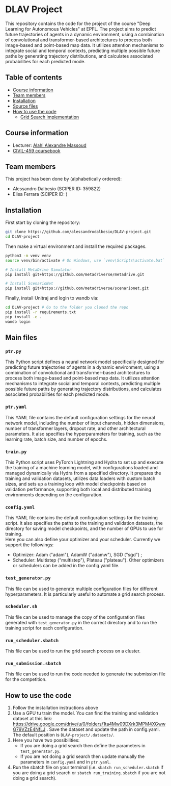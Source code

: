 # DLAV Project

This repository contains the code for the project of the course "Deep Learning for Autonomous Vehicles" at EPFL. The project aims to predict future trajectories of agents in a dynamic environment, using a combination of convolutional and transformer-based architectures to process both image-based and point-based map data. It utilizes attention mechanisms to integrate social and temporal contexts, predicting multiple possible future paths by generating trajectory distributions, and calculates associated probabilities for each predicted mode.

## Table of contents
* [Course information](#course-information)
* [Team members](#team-members)
* [Installation](#installation)
* [Source files](#source-files)
* [How to use the code](#how-to-use-the-code)
  * [Grid Search implementation](#grid-search-implementation)

## Course information
* Lecturer: [Alahi Alexandre Massoud][jpt]
* [CIVIL-459 coursebook][coursebook]

[jpt]: https://people.epfl.ch/129343
[coursebook]: https://edu.epfl.ch/coursebook/en/deep-learning-for-autonomous-vehicles-CIVIL-459

## Team members
This project has been done by (alphabetically ordered):
- Alessandro Dalbesio (SCIPER ID: 359822)
- Elisa Ferrara (SCIPER ID: )

## Installation

First start by cloning the repository:
```bash
git clone https://github.com/alessandrodalbesio/DLAV-project.git
cd DLAV-project
```

Then make a virtual environment and install the required packages. 
```bash
python3 -m venv venv
source venv/bin/activate # On Windows, use `venv\Scripts\activate.bat` instead

# Install MetaDrive Simulator
pip install git+https://github.com/metadriverse/metadrive.git

# Install ScenarioNet
pip install git+https://github.com/metadriverse/scenarionet.git

```

Finally, install Unitraj and login to wandb via:
```bash
cd DLAV-project # Go to the folder you cloned the repo
pip install -r requirements.txt
pip install -e .
wandb login
```

## Main files
### `ptr.py`
This Python script defines a neural network model specifically designed for predicting future trajectories of agents in a dynamic environment, using a combination of convolutional and transformer-based architectures to process both image-based and point-based map data. It utilizes attention mechanisms to integrate social and temporal contexts, predicting multiple possible future paths by generating trajectory distributions, and calculates associated probabilities for each predicted mode.
### `ptr.yaml`
This YAML file contains the default configuration settings for the neural network model, including the number of input channels, hidden dimensions, number of transformer layers, dropout rate, and other architectural parameters. It also specifies the hyperparameters for training, such as the learning rate, batch size, and number of epochs.
### `train.py`
This Python script uses PyTorch Lightning and Hydra to set up and execute the training of a machine learning model, with configurations loaded and managed dynamically via Hydra from a specified directory. It prepares the training and validation datasets, utilizes data loaders with custom batch sizes, and sets up a training loop with model checkpoints based on validation performance, supporting both local and distributed training environments depending on the configuration.
### `config.yaml`
This YAML file contains the default configuration settings for the training script. It also specifies the paths to the training and validation datasets, the directory for saving model checkpoints, and the number of GPUs to use for training. <br>
Here you can also define your optimizer and your scheduler. Currently we support the followings: 
- Optimizer: Adam ("adam"), AdamW ("adamw"), SGD ("sgd") ;
- Scheduler: Multistep ("multistep"), Plateau ("plateau").
Other optimizers or schedulers can be added in the config.yaml file.

### `test_generator.py`
This file can be used to generate multiple configuration files for different hyperparameters. It is particularly useful to automate a grid search process.
### `scheduler.sh`
This file can be used to manage the copy of the configuration files generated with `test_generator.py` in the correct directory and to run the training script for each configuration.
### `run_scheduler.sbatch`
This file can be used to run the grid search process on a cluster.
### `run_submission.sbatch`
This file can be used to run the code needed to generate the submission file for the competition.



## How to use the code
1) Follow the installation instructions above
2) Use a GPU tu train the model. You can find the training and validation dataset at this link: https://drive.google.com/drive/u/0/folders/1ta4Mw09DXrk3MPM4XGwwG79VZzE4NfLJ . Save the dataset and update the path in config.yaml. The default position is `DLAV-project/.datasets/`.
3) Here you have two possibilities:
    - If you are doing a grid search then define the parameters in `test_generator.py`.
    - If you are not doing a grid search then update manually the parameters in `config.yaml` and in `ptr.yaml`.
4) Run the sbatch file on your terminal (i.e. `sbatch run_scheduler.sbatch` if you are doing a grid search or `sbatch run_training.sbatch` if you are not doing a grid search).





